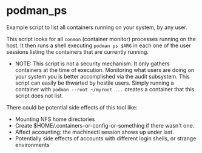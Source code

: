 # podman_ps
Example script to list all containers running on your system, by any user.

This script looks for all `conmon` (container monitor) processes running on
the host. It then runs a shell executing `podman ps $ARG` in each one of the
user sessions listing the containers that are currently running.

* NOTE: This script is not a security mechanism. It only gathers containers at the time of execution. Monitoring what users are doing on your system you is better accomplished via the audit subsystem. This script can easily be thwarted by hostile users. Simply running a container with `podman --root ~/myroot ...` creates a container that this script does not list.

There could be potential side effects of this tool like:

 * Mounting NFS home directories
 * Create $HOME/.containers-or-config-or-something if there wasn't one.
 * Affect accounting: the machinectl session shows up under last.
 * Potentially side effects of accounts with different login shells, or strange environments
